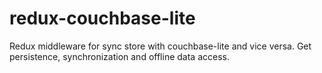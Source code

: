 # redux-couchbase-lite
Redux middleware for sync store with couchbase-lite and vice versa. Get persistence, synchronization and offline data access.
